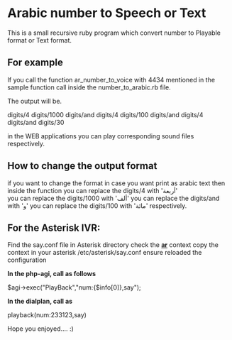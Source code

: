 # Arabic number to Speech or Text

This is a small recursive ruby program which convert number to Playable format or Text format. 

## For example

If you call the function ar_number_to_voice with 4434 mentioned in the sample function call inside the number_to_arabic.rb file.

The output will be.

digits/4 digits/1000 digits/and digits/4 digits/100 digits/and digits/4 digits/and digits/30

in the WEB applications you can play corresponding sound files respectively.

## How to change the output format

if you want to change the format in case you want print as arabic text then inside the function 
         you can replace the digits/4 with 'أربعة'  
         you can replace the digits/1000 with 'ألف'
         you can replace the digits/and with 'و'
         you can replace the digits/100 with 'مائة' respectively.

## For the Asterisk IVR:

Find the say.conf file in Asterisk directory check the **[ar](digit-base)** context copy the context in your asterisk /etc/asterisk/say.conf
ensure reloaded the configuration
  
**In the php-agi, call as follows**

$agi->exec("PlayBack","num:{$info[0]},say");

**In the dialplan, call as**

playback(num:233123,say)

	

Hope you enjoyed.... :)


	  
         

